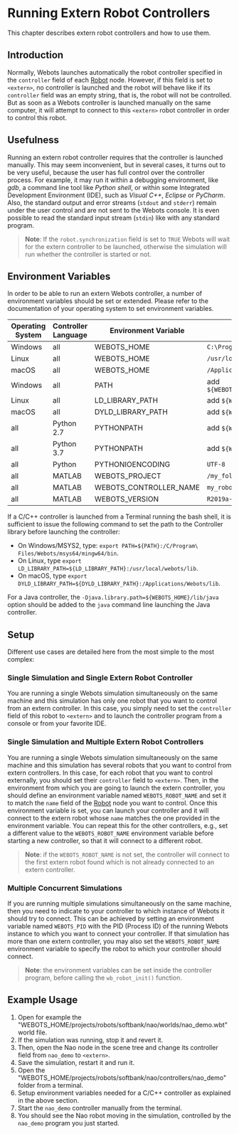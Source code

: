 # Running Extern Robot Controllers

This chapter describes extern robot controllers and how to use them.

## Introduction

Normally, Webots launches automatically the robot controller specified in the `controller` field of each [Robot](../reference/robot.md) node.
However, if this field is set to `<extern>`, no controller is launched and the robot will behave like if its `controller` field was an empty string, that is, the robot will not be controlled.
But as soon as a Webots controller is launched manually on the same computer, it will attempt to connect to this `<extern>` robot controller in order to control this robot.

## Usefulness

Running an extern robot controller requires that the controller is launched manually.
This may seem inconvenient, but in several cases, it turns out to be very useful, because the user has full control over the controller process.
For example, it may run it within a debugging environment, like *gdb*, a command line tool like *Python shell*, or within some Integrated Development Environment (IDE), such as *Visual C++*, *Eclipse* or *PyCharm*.
Also, the standard output and error streams (`stdout` and `stderr`) remain under the user control and are not sent to the Webots console.
It is even possible to read the standard input stream (`stdin`) like with any standard program.

> **Note**: If the `robot.synchronization` field is set to `TRUE` Webots will wait for the extern controller to be launched, otherwise the simulation will run whether the controller is started or not.

## Environment Variables

In order to be able to run an extern Webots controller, a number of environment variables should be set or extended.
Please refer to the documentation of your operating system to set environment variables.

| Operating System | Controller Language  | Environment Variable     | Typical Value                                    |
|------------------|----------------------|--------------------------|--------------------------------------------------|
| Windows          | all                  | WEBOTS\_HOME             | `C:\Program Files\Webots`                        |
| Linux            | all                  | WEBOTS\_HOME             | `/usr/local/webots`                              |
| macOS            | all                  | WEBOTS\_HOME             | `/Applications/Webots`                           |
| Windows          | all                  | PATH                     | add `${WEBOTS_HOME}\msys64\mingw64\bin`          |
| Linux            | all                  | LD\_LIBRARY\_PATH        | add `${WEBOTS_HOME}/lib`                         |
| macOS            | all                  | DYLD\_LIBRARY\_PATH      | add `${WEBOTS_HOME}/lib`                         |
| all              | Python 2.7           | PYTHONPATH               | add `${WEBOTS_HOME}/lib/python27`                |
| all              | Python 3.7           | PYTHONPATH               | add `${WEBOTS_HOME}/lib/python37`                |
| all              | Python               | PYTHONIOENCODING         | `UTF-8`                                          |
| all              | MATLAB               | WEBOTS\_PROJECT          | `/my_folder/my_webots_project`                   |
| all              | MATLAB               | WEBOTS\_CONTROLLER\_NAME | `my_robot_controller.m`                          |
| all              | MATLAB               | WEBOTS\_VERSION          | `R2019a-rev1`                                    |

If a C/C++ controller is launched from a Terminal running the bash shell, it is sufficient to issue the following command to set the path to the Controller library before launching the controller:
- On Windows/MSYS2, type: `export PATH=${PATH}:/C/Program\ Files/Webots/msys64/mingw64/bin`.
- On Linux, type `export LD_LIBRARY_PATH=${LD_LIBRARY_PATH}:/usr/local/webots/lib`.
- On macOS, type `export DYLD_LIBRARY_PATH=${DYLD_LIBRARY_PATH}:/Applications/Webots/lib`.

For a Java controller, the `-Djava.library.path=${WEBOTS_HOME}/lib/java` option should be added to the `java` command line launching the Java controller.

## Setup

Different use cases are detailed here from the most simple to the most complex:

### Single Simulation and Single Extern Robot Controller

You are running a single Webots simulation simultaneously on the same machine and this simulation has only one robot that you want to control from an extern controller.
In this case, you simply need to set the `controller` field of this robot to `<extern>` and to launch the controller program from a console or from your favorite IDE.

### Single Simulation and Multiple Extern Robot Controllers

You are running a single Webots simulation simultaneously on the same machine and this simulation has several robots that you want to control from extern controllers.
In this case, for each robot that you want to control externally, you should set their `controller` field to `<extern>`.
Then, in the environment from which you are going to launch the extern controller, you should define an environment variable named `WEBOTS_ROBOT_NAME` and set it to match the `name` field of the [Robot](../reference/robot.md) node you want to control.
Once this environment variable is set, you can launch your controller and it will connect to the extern robot whose `name` matches the one provided in the environment variable.
You can repeat this for the other controllers, e.g., set a different value to the `WEBOTS_ROBOT_NAME` environment variable before starting a new controller, so that it will connect to a different robot.

> **Note**: if the `WEBOTS_ROBOT_NAME` is not set, the controller will connect to the first extern robot found which is not already connected to an extern controller.

### Multiple Concurrent Simulations

If you are running multiple simulations simultaneously on the same machine, then you need to indicate to your controller to which instance of Webots it should try to connect.
This can be achieved by setting an environment variable named `WEBOTS_PID` with the PID (Process ID) of the running Webots instance to which you want to connect your controller.
If that simulation has more than one extern controller, you may also set the `WEBOTS_ROBOT_NAME` environment variable to specify the robot to which your controller should connect.

> **Note**: the environment variables can be set inside the controller program, before calling the `wb_robot_init()` function.

## Example Usage

1. Open for example the "WEBOTS\_HOME/projects/robots/softbank/nao/worlds/nao_demo.wbt" world file.
2. If the simulation was running, stop it and revert it.
3. Then, open the Nao node in the scene tree and change its controller field from `nao_demo` to `<extern>`.
4. Save the simulation, restart it and run it.
5. Open the "WEBOTS\_HOME/projects/robots/softbank/nao/controllers/nao_demo" folder from a terminal.
6. Setup environment variables needed for a C/C++ controller as explained in the above section.
7. Start the `nao_demo` controller manually from the terminal.
8. You should see the Nao robot moving in the simulation, controlled by the `nao_demo` program you just started.
